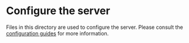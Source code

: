 # Configure the server

Files in this directory are used to configure the server. Please consult the [configuration guides](https://www.keycloak.org/guides#server) for more information.
